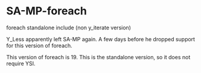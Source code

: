 # SA-MP-foreach
foreach standalone include (non y_iterate version)

Y_Less apparently left SA-MP again. A few days before he dropped support for this version of foreach.

This version of foreach is 19. This is the standalone version, so it does not require YSI.
